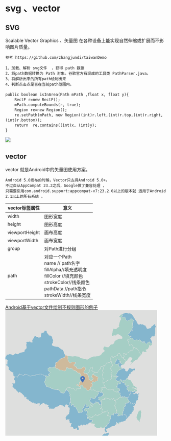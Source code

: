 # svg 、vector
## SVG
Scalable Vector Graphics 、矢量图
在各种设备上能实现自然伸缩或扩展而不影响图片质量。
```text
参考 https://github.com/zhangjundi/taiwanDemo

1、加载、解析 svg文件  ，获得 path 数据
2、将path数据转换为 Path 对象。谷歌官方有现成的工具类 PathParser.java。
3、将解析出来的所有path绘制出来
4、判断点击点是否在当前path范围内。

public boolean isInArea(Path mPath ,float x, float y){
    RectF r=new RectF();
    mPath.computeBounds(r, true);
    Region re=new Region();
    re.setPath(mPath, new Region((int)r.left,(int)r.top,(int)r.right,(int)r.bottom));
    return  re.contains((int)x, (int)y);
}
```

![](https://gitee.com/hnyer/filesOfGitbook/raw/master/files/201809111151_osChina_p7.png)


 
## vector
vector 就是Android中的矢量图使用方案。

```text
Android 5.0发布的时候，Vector只支持Android 5.0+。
不过自从AppCompat 23.2之后，Google做了兼容处理 ，
只需要引用com.android.support:appcompat-v7:23.2.0以上的版本就 适用于Android 2.1以上的所有系统 。
```
 

vector标签属性 |意义
-|-
width|图形宽度
height|图形高度
viewportHeight| 画布高度
viewportWidth|画布宽度
group |对Path进行分组
path| 对应一个Path<br>name // path名字<br>fillAlpha//填充透明度<br>fillColor //填充颜色<br>strokeColor//线条颜色 <br>pathData //path指令<br>strokeWidth//线条宽度  

 
[Android基于vector文件绘制不规则图形的例子](https://github.com/hnyer/RegionDetector)
![](https://raw.githubusercontent.com/hnyer/RegionDetector/master/p8.png)
